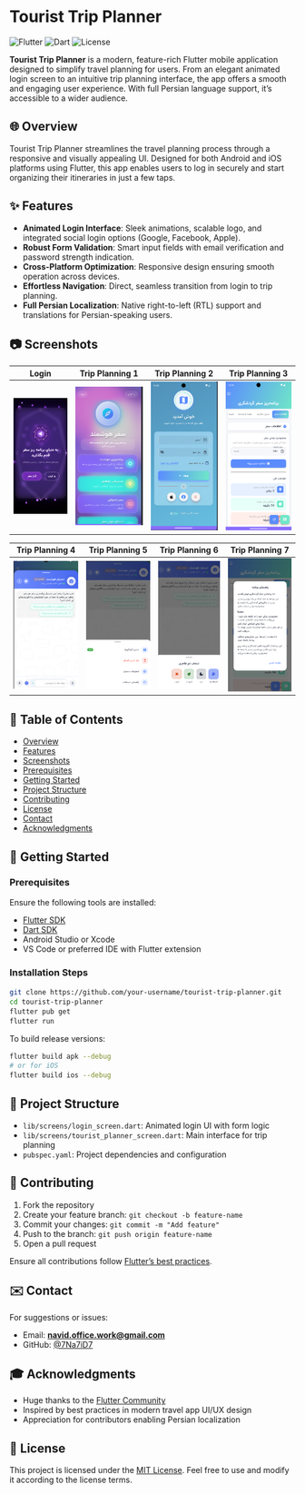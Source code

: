 # Tourist Trip Planner

![Flutter](https://img.shields.io/badge/Flutter-%2302569B.svg?style=flat\&logo=flutter\&logoColor=white)
![Dart](https://img.shields.io/badge/Dart-%230175C2.svg?style=flat\&logo=dart\&logoColor=white)
![License](https://img.shields.io/badge/License-MIT-blue.svg)

**Tourist Trip Planner** is a modern, feature-rich Flutter mobile application designed to simplify travel planning for users. From an elegant animated login screen to an intuitive trip planning interface, the app offers a smooth and engaging user experience. With full Persian language support, it’s accessible to a wider audience.

## 🌐 Overview

Tourist Trip Planner streamlines the travel planning process through a responsive and visually appealing UI. Designed for both Android and iOS platforms using Flutter, this app enables users to log in securely and start organizing their itineraries in just a few taps.

## ✨ Features

* **Animated Login Interface**: Sleek animations, scalable logo, and integrated social login options (Google, Facebook, Apple).
* **Robust Form Validation**: Smart input fields with email verification and password strength indication.
* **Cross-Platform Optimization**: Responsive design ensuring smooth operation across devices.
* **Effortless Navigation**: Direct, seamless transition from login to trip planning.
* **Full Persian Localization**: Native right-to-left (RTL) support and translations for Persian-speaking users.

## 📷 Screenshots

| **Login**                                | **Trip Planning 1**                                | **Trip Planning 2**                                | **Trip Planning 3**                                |
| ---------------------------------------- | -------------------------------------------------- | -------------------------------------------------- | -------------------------------------------------- |
| ![Login](screenshots/Screenshot%201.png) | ![Trip Planning 1](screenshots/Screenshot%202.png) | ![Trip Planning 2](screenshots/Screenshot%203.png) | ![Trip Planning 3](screenshots/Screenshot%204.png) |

| **Trip Planning 4**                                | **Trip Planning 5**                                | **Trip Planning 6**                                | **Trip Planning 7**                                |
| -------------------------------------------------- | -------------------------------------------------- | -------------------------------------------------- | -------------------------------------------------- |
| ![Trip Planning 4](screenshots/Screenshot%205.png) | ![Trip Planning 5](screenshots/Screenshot%206.png) | ![Trip Planning 6](screenshots/Screenshot%207.png) | ![Trip Planning 7](screenshots/Screenshot%208.png) |

## 📄 Table of Contents

* [Overview](#overview)
* [Features](#features)
* [Screenshots](#📷-screenshots)
* [Prerequisites](#prerequisites)
* [Getting Started](#getting-started)
* [Project Structure](#project-structure)
* [Contributing](#contributing)
* [License](#license)
* [Contact](#contact)
* [Acknowledgments](#acknowledgments)

## 🚀 Getting Started

### Prerequisites

Ensure the following tools are installed:

* [Flutter SDK](https://flutter.dev/docs/get-started/install)
* [Dart SDK](https://dart.dev/get-dart)
* Android Studio or Xcode
* VS Code or preferred IDE with Flutter extension

### Installation Steps

```bash
git clone https://github.com/your-username/tourist-trip-planner.git
cd tourist-trip-planner
flutter pub get
flutter run
```

To build release versions:

```bash
flutter build apk --debug
# or for iOS
flutter build ios --debug
```

## 📁 Project Structure

* `lib/screens/login_screen.dart`: Animated login UI with form logic
* `lib/screens/tourist_planner_screen.dart`: Main interface for trip planning
* `pubspec.yaml`: Project dependencies and configuration

## 📝 Contributing

1. Fork the repository
2. Create your feature branch: `git checkout -b feature-name`
3. Commit your changes: `git commit -m "Add feature"`
4. Push to the branch: `git push origin feature-name`
5. Open a pull request

Ensure all contributions follow [Flutter’s best practices](https://flutter.dev/docs/development).

## ✉️ Contact

For suggestions or issues:

* Email: **[navid.office.work@gmail.com](mailto:navid.office.work@gmail.com)**
* GitHub: [@7Na7iD7](https://github.com/7Na7iD7)

## 🎓 Acknowledgments

* Huge thanks to the [Flutter Community](https://flutter.dev/community)
* Inspired by best practices in modern travel app UI/UX design
* Appreciation for contributors enabling Persian localization

## 📅 License

This project is licensed under the [MIT License](LICENSE). Feel free to use and modify it according to the license terms.
